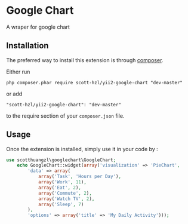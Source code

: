 Google Chart
============
A wraper for google chart

Installation
------------

The preferred way to install this extension is through [composer](http://getcomposer.org/download/).

Either run

```
php composer.phar require scott-hzl/yii2-google-chart "dev-master"
```

or add

```
"scott-hzl/yii2-google-chart": "dev-master"
```

to the require section of your `composer.json` file.


Usage
-----

Once the extension is installed, simply use it in your code by  :

```php
use scotthuangzl\googlechart\GoogleChart;
    echo GoogleChart::widget(array('visualization' => 'PieChart',
        'data' => array(
            array('Task', 'Hours per Day'),
            array('Work', 11),
            array('Eat', 2),
            array('Commute', 2),
            array('Watch TV', 2),
            array('Sleep', 7)
        ),
        'options' => array('title' => 'My Daily Activity')));

```